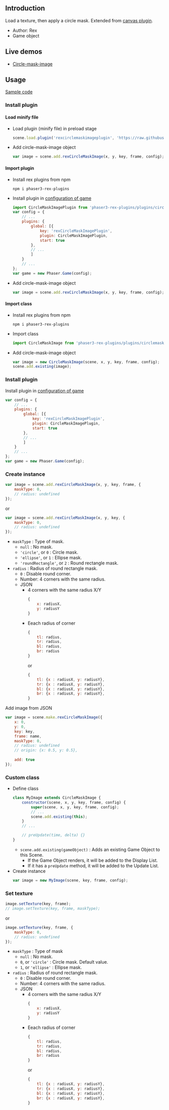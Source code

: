 ## Introduction

Load a texture, then apply a circle mask. Extended from [canvas plugin](canvas.md).

- Author: Rex
- Game object

## Live demos

- [Circle-mask-image](https://codepen.io/rexrainbow/pen/XWrMKBY)

## Usage

[Sample code](https://github.com/rexrainbow/phaser3-rex-notes/tree/master/examples/circlemaskimage)

### Install plugin

#### Load minify file

- Load plugin (minify file) in preload stage
    ```javascript
    scene.load.plugin('rexcirclemaskimageplugin', 'https://raw.githubusercontent.com/rexrainbow/phaser3-rex-notes/master/dist/rexcirclemaskimageplugin.min.js', true);
    ```
- Add circle-mask-image object
    ```javascript
    var image = scene.add.rexCircleMaskImage(x, y, key, frame, config);
    ```

#### Import plugin

- Install rex plugins from npm
    ```
    npm i phaser3-rex-plugins
    ```
- Install plugin in [configuration of game](game.md#configuration)
    ```javascript
    import CircleMaskImagePlugin from 'phaser3-rex-plugins/plugins/circlemaskimage-plugin.js';
    var config = {
        // ...
        plugins: {
            global: [{
                key: 'rexCircleMaskImagePlugin',
                plugin: CircleMaskImagePlugin,
                start: true
            },
            // ...
            ]
        }
        // ...
    };
    var game = new Phaser.Game(config);
    ```
- Add circle-mask-image object
    ```javascript
    var image = scene.add.rexCircleMaskImage(x, y, key, frame, config);
    ```

#### Import class

- Install rex plugins from npm
    ```
    npm i phaser3-rex-plugins
    ```
- Import class
    ```javascript
    import CircleMaskImage from 'phaser3-rex-plugins/plugins/circlemaskimage.js';
    ```
- Add circle-mask-image object
    ```javascript    
    var image = new CircleMaskImage(scene, x, y, key, frame, config);
    scene.add.existing(image);
    ```

### Install plugin

Install plugin in [configuration of game](game.md#configuration)

```javascript
var config = {
    // ...
    plugins: {
        global: [{
            key: 'rexCircleMaskImagePlugin',
            plugin: CircleMaskImagePlugin,
            start: true
        },
        // ...
        ]
    }
    // ...
};
var game = new Phaser.Game(config);
```

### Create instance

```javascript
var image = scene.add.rexCircleMaskImage(x, y, key, frame, {
    maskType: 0,
    // radius: undefined
});
```

or 

```javascript
var image = scene.add.rexCircleMaskImage(x, y, key, {
    maskType: 0,
    // radius: undefined
});
```

- `maskType` : Type of mask.
    - `null` : No mask.
    - `'circle'`, or `0` : Circle mask.
    - `'ellipse'`, or `1` : Ellipse mask.
    - `'roundRectangle'`, or `2` : Round rectangle mask.
- `radius` : Radius of round rectangle mask.
    - `0` : Disable round corner.
    - Number: 4 corners with the same radius.
    - JSON
        - 4 corners with the same radius X/Y
            ```javascript
            {
                x: radiusX,
                y: radiusY
            }
            ```
        - Eeach radius of corner
            ```javascript
            {
                tl: radius,
                tr: radius,
                bl: radius,
                br: radius
            }
            ```
            or
            ```javascript
            {
                tl: {x : radiusX, y: radiusY},
                tr: {x : radiusX, y: radiusY},
                bl: {x : radiusX, y: radiusY},
                br: {x : radiusX, y: radiusY},
            }
            ```


Add image from JSON

```javascript
var image = scene.make.rexCircleMaskImage({
    x: 0,
    y: 0,
    key: key,
    frame: name,
    maskType: 0,
    // radius: undefined
    // origin: {x: 0.5, y: 0.5},
    
    add: true
});
```

### Custom class

- Define class
    ```javascript
    class MyImage extends CircleMaskImage {
        constructor(scene, x, y, key, frame, config) {
            super(scene, x, y, key, frame, config);
            // ...
            scene.add.existing(this);
        }
        // ...

        // preUpdate(time, delta) {}
    }
    ```
    - `scene.add.existing(gameObject)` : Adds an existing Game Object to this Scene.
        - If the Game Object renders, it will be added to the Display List.
        - If it has a `preUpdate` method, it will be added to the Update List.
- Create instance
    ```javascript
    var image = new MyImage(scene, key, frame, config);
    ```

### Set texture

```javascript
image.setTexture(key, frame);
// image.setTexture(key, frame, maskType);
```

or

```javascript
image.setTexture(key, frame, {
    maskType: 0,
    // radius: undefined
});
```

- `maskType` : Type of mask
    - `null` : No mask.
    - `0`, or `'circle'` : Circle mask. Default value.
    - `1`, or `'ellipse'` : Ellipse mask.
- `radius` : Radius of round rectangle mask.
    - `0` : Disable round corner.
    - Number: 4 corners with the same radius.
    - JSON
        - 4 corners with the same radius X/Y
            ```javascript
            {
                x: radiusX,
                y: radiusY
            }
            ```
        - Eeach radius of corner
            ```javascript
            {
                tl: radius,
                tr: radius,
                bl: radius,
                br: radius
            }
            ```
            or
            ```javascript
            {
                tl: {x : radiusX, y: radiusY},
                tr: {x : radiusX, y: radiusY},
                bl: {x : radiusX, y: radiusY},
                br: {x : radiusX, y: radiusY},
            }
            ```